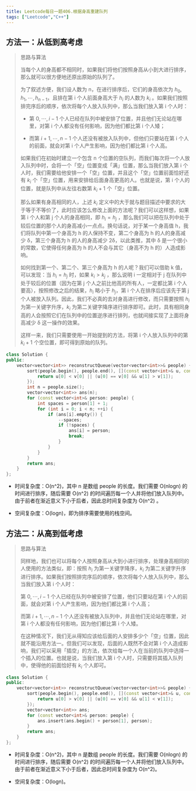 ```yaml
---
title: Leetcode每日一题406.根据身高重建队列
tags: ["Leetcode","C++"]
---
```


## 方法一：从低到高考虑

> 思路与算法
>
> 当每个人的身高都不相同时，如果我们将他们按照身高从小到大进行排序，那么就可以很方便地还原出原始的队列了。
>
> 为了叙述方便，我们设人数为 n，在进行排序后，它们的身高依次为 $h_0, h_1, \cdots, h_{n-1}$，且排在第 i 个人前面身高大于 $h_i$ 的人数为 $k_i$ 。如果我们按照排完序后的顺序，依次将每个人放入队列中，那么当我们放入第 i 个人时：
>
> * 第 $0, \cdots, i-1$ 个人已经在队列中被安排了位置，并且他们无论站在哪里，对第 i 个人都没有任何影响，因为他们都比第 i 个人矮；
>
> * 而第 $i+1, \cdots, n-1$ 个人还没有被放入队列中，但他们只要站在第 i 个人的前面，就会对第 i 个人产生影响，因为他们都比第 i 个人高。
>
> 如果我们在初始时建立一个包含 n 个位置的空队列，而我们每次将一个人放入队列中时，会将一个「空」位置变成「满」位置，那么当我们放入第 i 个人时，我们需要给他安排一个「空」位置，并且这个「空」位置前面恰好还有 $k_i$ 个「空」位置，用来安排给后面身高更高的人。也就是说，第 i 个人的位置，就是队列中从左往右数第 $k_i+1$ 个「空」位置。
>
> 那么如果有身高相同的人，上述 $k_i$ 定义中的大于就与题目描述中要求的大于等于不等价了，此时应该怎么修改上面的方法呢？我们可以这样想，如果第 i 个人和第 j 个人的身高相同，即 $h_i = h_j$ ，那么我们可以把在队列中处于较后位置的那个人的身高减小一点点。换句话说，对于某一个身高值 h，我们将队列中第一个身高为 h 的人保持不变，第二个身高为 h 的人的身高减少 δ，第三个身高为 h 的人的身高减少 2δ，以此类推，其中 δ 是一个很小的常数，它使得任何身高为 h 的人不会与其它（身高不为 h 的）人造成影响。
>
> 如何找到第一个、第二个、第三个身高为 h 的人呢？我们可以借助 k 值，可以发现：当 $h_i=h_j$ 时，如果 $k_i > k_j$ ，那么说明 i 一定相对于 j 在队列中处于较后的位置（因为在第 j 个人之前比他高的所有人，一定都比第 i 个人要高），按照修改之后的结果，$h_i$ 略小于 $h_j$，第 i 个人在排序后应该先于第 j 个人被放入队列。因此，我们不必真的去对身高进行修改，而只需要按照 $h_i$ 为第一关键字升序，$k_i$ 为第二关键字降序进行排序即可。此时，具有相同身高的人会按照它们在队列中的位置逆序进行排列，也就间接实现了上面将身高减少 δ 这一操作的效果。
>
> 这样一来，我们只需要使用一开始提到的方法，将第 i 个人放入队列中的第 $k_i+1$ 个空位置，即可得到原始的队列。

~~~c++
class Solution {
public:
    vector<vector<int>> reconstructQueue(vector<vector<int>>& people) {
        sort(people.begin(), people.end(), [](const vector<int>& u, const vector<int>& v) {
            return u[0] < v[0] || (u[0] == v[0] && u[1] > v[1]);
        });
        int n = people.size();
        vector<vector<int>> ans(n);
        for (const vector<int>& person: people) {
            int spaces = person[1] + 1;
            for (int i = 0; i < n; ++i) {
                if (ans[i].empty()) {
                    --spaces;
                    if (!spaces) {
                        ans[i] = person;
                        break;
                    }
                }
            }
        }
        return ans;
    }
};
~~~

* 时间复杂度：O(n^2)，其中 n 是数组 people 的长度。我们需要 O(nlogn) 的时间进行排序，随后需要 O(n^2) 的时间遍历每一个人并将他们放入队列中。由于前者在渐近意义下小于后者，因此总时间复杂度为 O(n^2) 。

* 空间复杂度：O(logn)，即为排序需要使用的栈空间。

## 方法二：从高到低考虑

> 思路与算法
>
> 同样地，我们也可以将每个人按照身高从大到小进行排序，处理身高相同的人使用的方法类似，即：按照 $h_i$  为第一关键字降序，$k_i$  为第二关键字升序进行排序。如果我们按照排完序后的顺序，依次将每个人放入队列中，那么当我们放入第 i 个人时：
>
> 第 $0, \cdots, i-1$ 个人已经在队列中被安排了位置，他们只要站在第 i 个人的前面，就会对第 i 个人产生影响，因为他们都比第 i 个人高；
>
> 而第 $i+1, \cdots, n-1$ 个人还没有被放入队列中，并且他们无论站在哪里，对第 i 个人都没有任何影响，因为他们都比第 i 个人矮。
>
> 在这种情况下，我们无从得知应该给后面的人安排多少个「空」位置，因此就不能沿用方法一。但我们可以发现，后面的人既然不会对第 i 个人造成影响，我们可以采用「插空」的方法，依次给每一个人在当前的队列中选择一个插入的位置。也就是说，当我们放入第 i 个人时，只需要将其插入队列中，使得他的前面恰好有 $k_i$  个人即可。

~~~c++
class Solution {
public:
    vector<vector<int>> reconstructQueue(vector<vector<int>>& people) {
        sort(people.begin(), people.end(), [](const vector<int>& u, const vector<int>& v) {
            return u[0] > v[0] || (u[0] == v[0] && u[1] < v[1]);
        });
        vector<vector<int>> ans;
        for (const vector<int>& person: people) {
            ans.insert(ans.begin() + person[1], person);
        }
        return ans;
    }
};
~~~

* 时间复杂度：O(n^2)，其中 n 是数组 people 的长度。我们需要 O(nlogn) 的时间进行排序，随后需要 O(n^2) 的时间遍历每一个人并将他们放入队列中。由于前者在渐近意义下小于后者，因此总时间复杂度为 O(n^2)。

* 空间复杂度：O(logn)。